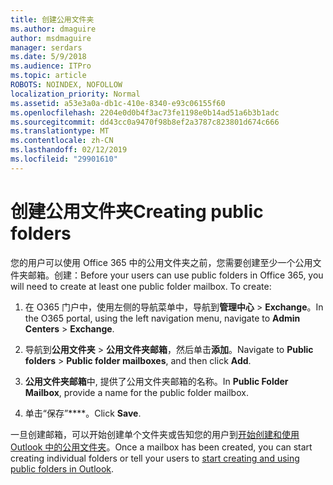 ```yaml
---
title: 创建公用文件夹
ms.author: dmaguire
author: msdmaguire
manager: serdars
ms.date: 5/9/2018
ms.audience: ITPro
ms.topic: article
ROBOTS: NOINDEX, NOFOLLOW
localization_priority: Normal
ms.assetid: a53e3a0a-db1c-410e-8340-e93c06155f60
ms.openlocfilehash: 2204e0d0b4f3ac73fe1198e0b14ad51a6b3b1adc
ms.sourcegitcommit: dd43cc0a9470f98b8ef2a3787c823801d674c666
ms.translationtype: MT
ms.contentlocale: zh-CN
ms.lasthandoff: 02/12/2019
ms.locfileid: "29901610"
---
```

# <a name="creating-public-folders"></a><span data-ttu-id="6d607-102">创建公用文件夹</span><span class="sxs-lookup"><span data-stu-id="6d607-102">Creating public folders</span></span>

<span data-ttu-id="6d607-p101">您的用户可以使用 Office 365 中的公用文件夹之前，您需要创建至少一个公用文件夹邮箱。创建：</span><span class="sxs-lookup"><span data-stu-id="6d607-p101">Before your users can use public folders in Office 365, you will need to create at least one public folder mailbox. To create:</span></span>
  
1. <span data-ttu-id="6d607-105">在 O365 门户中，使用左侧的导航菜单中，导航到**管理中心** \> **Exchange**。</span><span class="sxs-lookup"><span data-stu-id="6d607-105">In the O365 portal, using the left navigation menu, navigate to **Admin Centers** \> **Exchange**.</span></span>
    
2. <span data-ttu-id="6d607-106">导航到**公用文件夹** \> **公用文件夹邮箱**，然后单击**添加**。</span><span class="sxs-lookup"><span data-stu-id="6d607-106">Navigate to **Public folders** \> **Public folder mailboxes**, and then click **Add**.</span></span>
    
3. <span data-ttu-id="6d607-107">**公用文件夹邮箱**中, 提供了公用文件夹邮箱的名称。</span><span class="sxs-lookup"><span data-stu-id="6d607-107">In **Public Folder Mailbox**, provide a name for the public folder mailbox.</span></span>
    
4. <span data-ttu-id="6d607-108">单击“保存”\*\*\*\*。</span><span class="sxs-lookup"><span data-stu-id="6d607-108">Click **Save**.</span></span>
    
<span data-ttu-id="6d607-109">一旦创建邮箱，可以开始创建单个文件夹或告知您的用户到[开始创建和使用 Outlook 中的公用文件夹](https://support.office.com/article/Create-and-share-a-public-folder-in-Outlook-a2835011-d524-4a5c-a207-05c159bb2a97)。</span><span class="sxs-lookup"><span data-stu-id="6d607-109">Once a mailbox has been created, you can start creating individual folders or tell your users to [start creating and using public folders in Outlook](https://support.office.com/article/Create-and-share-a-public-folder-in-Outlook-a2835011-d524-4a5c-a207-05c159bb2a97).</span></span>
  

